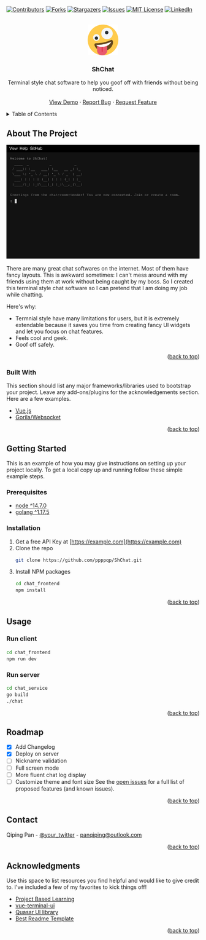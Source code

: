 <div id="top"></div>
<!--
*** Thanks for checking out the Best-README-Template. If you have a suggestion
*** that would make this better, please fork the repo and create a pull request
*** or simply open an issue with the tag "enhancement".
*** Don't forget to give the project a star!
*** Thanks again! Now go create something AMAZING! :D
-->




<!-- PROJECT SHIELDS -->
<!--
*** I'm using markdown "reference style" links for readability.
*** Reference links are enclosed in brackets [ ] instead of parentheses ( ).
*** See the bottom of this document for the declaration of the reference variables
*** for contributors-url, forks-url, etc. This is an optional, concise syntax you may use.
*** https://www.markdownguide.org/basic-syntax/#reference-style-links
-->
[![Contributors][contributors-shield]][contributors-url]
[![Forks][forks-shield]][forks-url]
[![Stargazers][stars-shield]][stars-url]
[![Issues][issues-shield]][issues-url]
[![MIT License][license-shield]][license-url]
[![LinkedIn][linkedin-shield]][linkedin-url]



<!-- PROJECT LOGO -->
<br />
<div align="center">
  <a href="https://github.com/ppppqp/ShChat">
    <img src="images/logo.png" alt="Logo" width="80" height="80">
  </a>

  <h3 align="center">ShChat</h3>

  <p align="center">
    Terminal style chat software to help you goof off with friends without being noticed.
    <br />
    <br />
    <a href="https://github.com/ppppqp/ShChat">View Demo</a>
    ·
    <a href="https://github.com/ppppqp/ShChat/issues">Report Bug</a>
    ·
    <a href="https://github.com/ppppqp/ShChat/issues">Request Feature</a>
  </p>
</div>



<!-- TABLE OF CONTENTS -->
<details>
  <summary>Table of Contents</summary>
  <ol>
    <li>
      <a href="#about-the-project">About The Project</a>
      <ul>
        <li><a href="#built-with">Built With</a></li>
      </ul>
    </li>
    <li>
      <a href="#getting-started">Getting Started</a>
      <ul>
        <li><a href="#prerequisites">Prerequisites</a></li>
        <li><a href="#installation">Installation</a></li>
      </ul>
    </li>
    <li><a href="#usage">Usage</a></li>
    <li><a href="#roadmap">Roadmap</a></li>
    <li><a href="#contributing">Contributing</a></li>
    <li><a href="#license">License</a></li>
    <li><a href="#contact">Contact</a></li>
    <li><a href="#acknowledgments">Acknowledgments</a></li>
  </ol>
</details>



<!-- ABOUT THE PROJECT -->
## About The Project

[![Product Name Screen Shot][product-screenshot]](https://example.com)

There are many great chat softwares on the internet. Most of them have fancy layouts. This is awkward sometimes: I can't mess around with my friends using them at work without being caught by my boss. So I created this terminal style chat software so I can pretend that I am doing my job while chatting.

Here's why:
* Termnial style have many limitations for users, but it is  extremely extendable because it saves you time from creating fancy UI widgets and let you focus on chat features.
* Feels cool and geek.
* Goof off safely.



<p align="right">(<a href="#top">back to top</a>)</p>



### Built With

This section should list any major frameworks/libraries used to bootstrap your project. Leave any add-ons/plugins for the acknowledgements section. Here are a few examples.

* [Vue.js](https://vuejs.org/)
* [Gorila/Websocket](https://pkg.go.dev/github.com/gorilla/websocket)


<p align="right">(<a href="#top">back to top</a>)</p>



<!-- GETTING STARTED -->
## Getting Started

This is an example of how you may give instructions on setting up your project locally.
To get a local copy up and running follow these simple example steps.

### Prerequisites

* [node ^14.7.0](https://nodejs.org/en/download/)
* [golang ^1.17.5](https://go.dev/doc/install)

### Installation


1. Get a free API Key at [https://example.com](https://example.com)
2. Clone the repo
   ```sh
   git clone https://github.com/ppppqp/ShChat.git
   ```
3. Install NPM packages
   ```sh
   cd chat_frontend
   npm install
   ```

<p align="right">(<a href="#top">back to top</a>)</p>



<!-- USAGE EXAMPLES -->
## Usage


### Run client
```sh
cd chat_frontend
npm run dev
```

### Run server
```sh
cd chat_service
go build
./chat
```


<p align="right">(<a href="#top">back to top</a>)</p>



<!-- ROADMAP -->
## Roadmap

- [x] Add Changelog
- [x] Deploy on server
- [ ] Nickname validation
- [ ] Full screen mode
- [ ] More fluent chat log display
- [ ] Customize theme and font size
See the [open issues](https://github.com/othneildrew/Best-README-Template/issues) for a full list of proposed features (and known issues).

<p align="right">(<a href="#top">back to top</a>)</p>






<!-- CONTACT -->
## Contact

Qiping Pan - [@your_twitter](https://twitter.com/QipingP) - panqiping@outlook.com


<p align="right">(<a href="#top">back to top</a>)</p>



<!-- ACKNOWLEDGMENTS -->
## Acknowledgments

Use this space to list resources you find helpful and would like to give credit to. I've included a few of my favorites to kick things off!

* [Project Based Learning](https://github.com/practical-tutorials/project-based-learning)
* [vue-terminal-ui](https://github.com/shershen08/vue-terminal-ui)
* [Quasar UI library](https://quasar.dev/)
* [Best Readme Template](https://github.com/othneildrew/Best-README-Template/)
<p align="right">(<a href="#top">back to top</a>)</p>



<!-- MARKDOWN LINKS & IMAGES -->
<!-- https://www.markdownguide.org/basic-syntax/#reference-style-links -->
[contributors-shield]: https://img.shields.io/github/contributors/othneildrew/Best-README-Template.svg?style=for-the-badge
[contributors-url]: https://github.com/othneildrew/Best-README-Template/graphs/contributors
[forks-shield]: https://img.shields.io/github/forks/othneildrew/Best-README-Template.svg?style=for-the-badge
[forks-url]: https://github.com/othneildrew/Best-README-Template/network/members
[stars-shield]: https://img.shields.io/github/stars/othneildrew/Best-README-Template.svg?style=for-the-badge
[stars-url]: https://github.com/othneildrew/Best-README-Template/stargazers
[issues-shield]: https://img.shields.io/github/issues/othneildrew/Best-README-Template.svg?style=for-the-badge
[issues-url]: https://github.com/othneildrew/Best-README-Template/issues
[license-shield]: https://img.shields.io/github/license/othneildrew/Best-README-Template.svg?style=for-the-badge
[license-url]: https://github.com/othneildrew/Best-README-Template/blob/master/LICENSE.txt
[linkedin-shield]: https://img.shields.io/badge/-LinkedIn-black.svg?style=for-the-badge&logo=linkedin&colorB=555
[linkedin-url]: https://linkedin.com/in/othneildrew
[product-screenshot]: images/screenshot.png